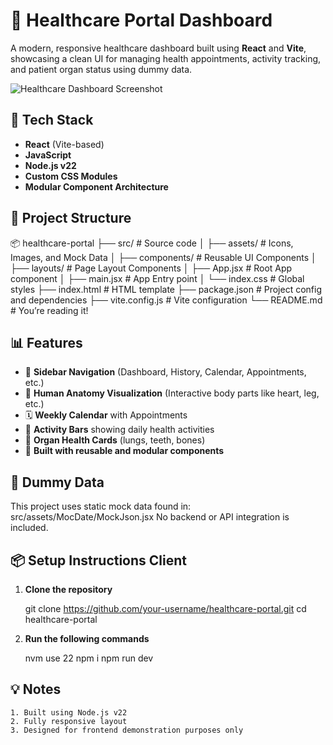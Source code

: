 # 🏥 Healthcare Portal Dashboard

A modern, responsive healthcare dashboard built using **React** and **Vite**, showcasing a clean UI for managing health appointments, activity tracking, and patient organ status using dummy data.

![Healthcare Dashboard Screenshot](./public/vite.svg)

## 🚀 Tech Stack

- **React** (Vite-based)
- **JavaScript**
- **Node.js v22**
- **Custom CSS Modules**
- **Modular Component Architecture**

## 📁 Project Structure

📦 healthcare-portal
├── src/ # Source code
│ ├── assets/ # Icons, Images, and Mock Data
│ ├── components/ # Reusable UI Components
│ ├── layouts/ # Page Layout Components
│ ├── App.jsx # Root App component
│ ├── main.jsx # App Entry point
│ └── index.css # Global styles
├── index.html # HTML template
├── package.json # Project config and dependencies
├── vite.config.js # Vite configuration
└── README.md # You’re reading it!


## 📊 Features

- 👤 **Sidebar Navigation** (Dashboard, History, Calendar, Appointments, etc.)
- 🧠 **Human Anatomy Visualization** (Interactive body parts like heart, leg, etc.)
- 🗓️ **Weekly Calendar** with Appointments
- 💬 **Activity Bars** showing daily health activities
- 🧪 **Organ Health Cards** (lungs, teeth, bones)
- 🔧 **Built with reusable and modular components**

## 🧪 Dummy Data

This project uses static mock data found in: src/assets/MocDate/MockJson.jsx
No backend or API integration is included.

## 📦 Setup Instructions Client

1. **Clone the repository**

   git clone https://github.com/your-username/healthcare-portal.git
   cd healthcare-portal

2. **Run the following commands**

    nvm use 22
    npm i
    npm run dev


## 💡 Notes
    1. Built using Node.js v22
    2. Fully responsive layout
    3. Designed for frontend demonstration purposes only
